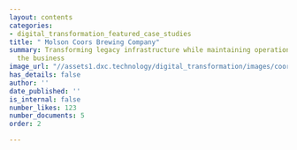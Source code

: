 ```yaml
---
layout: contents
categories:
- digital_transformation_featured_case_studies
title: " Molson Coors Brewing Company"
summary: Transforming legacy infrastructure while maintaining operations and advancing
  the business
image_url: "//assets1.dxc.technology/digital_transformation/images/coors-bw.jpg"
has_details: false
author: ''
date_published: ''
is_internal: false
number_likes: 123
number_documents: 5
order: 2

---
```

